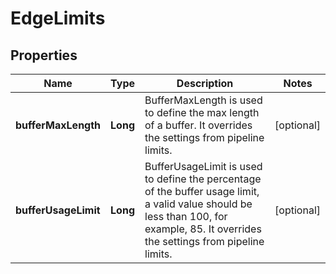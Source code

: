 

# EdgeLimits


## Properties

Name | Type | Description | Notes
------------ | ------------- | ------------- | -------------
**bufferMaxLength** | **Long** | BufferMaxLength is used to define the max length of a buffer. It overrides the settings from pipeline limits. |  [optional]
**bufferUsageLimit** | **Long** | BufferUsageLimit is used to define the percentage of the buffer usage limit, a valid value should be less than 100, for example, 85. It overrides the settings from pipeline limits. |  [optional]



